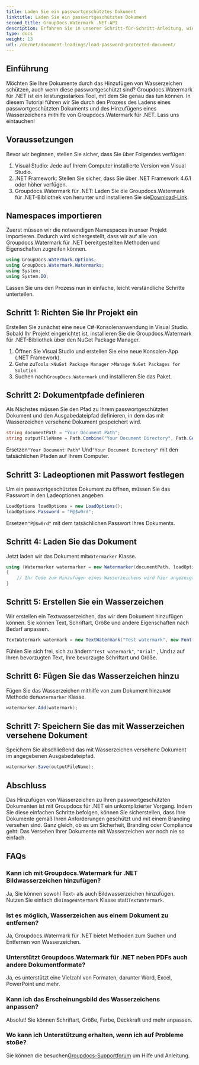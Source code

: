 ```yaml
---
title: Laden Sie ein passwortgeschütztes Dokument
linktitle: Laden Sie ein passwortgeschütztes Dokument
second_title: GroupDocs.Watermark .NET-API
description: Erfahren Sie in unserer Schritt-für-Schritt-Anleitung, wie Sie mit Groupdocs for .NET Wasserzeichen zu passwortgeschützten Dokumenten hinzufügen. Sichern und kennzeichnen Sie Ihre Dateien ganz einfach.
type: docs
weight: 13
url: /de/net/document-loadings/load-password-protected-document/
---
```

## Einführung
Möchten Sie Ihre Dokumente durch das Hinzufügen von Wasserzeichen schützen, auch wenn diese passwortgeschützt sind? Groupdocs.Watermark für .NET ist ein leistungsstarkes Tool, mit dem Sie genau das tun können. In diesem Tutorial führen wir Sie durch den Prozess des Ladens eines passwortgeschützten Dokuments und des Hinzufügens eines Wasserzeichens mithilfe von Groupdocs.Watermark für .NET. Lass uns eintauchen!
## Voraussetzungen
Bevor wir beginnen, stellen Sie sicher, dass Sie über Folgendes verfügen:
1. Visual Studio: Jede auf Ihrem Computer installierte Version von Visual Studio.
2. .NET Framework: Stellen Sie sicher, dass Sie über .NET Framework 4.6.1 oder höher verfügen.
3. Groupdocs.Watermark für .NET: Laden Sie die Groupdocs.Watermark für .NET-Bibliothek von herunter und installieren Sie sie[Download-Link](https://releases.groupdocs.com/Watermark/net/).
## Namespaces importieren
Zuerst müssen wir die notwendigen Namespaces in unser Projekt importieren. Dadurch wird sichergestellt, dass wir auf alle von Groupdocs.Watermark für .NET bereitgestellten Methoden und Eigenschaften zugreifen können.
```csharp
using GroupDocs.Watermark.Options;
using GroupDocs.Watermark.Watermarks;
using System;
using System.IO;
```
Lassen Sie uns den Prozess nun in einfache, leicht verständliche Schritte unterteilen.
## Schritt 1: Richten Sie Ihr Projekt ein
Erstellen Sie zunächst eine neue C#-Konsolenanwendung in Visual Studio. Sobald Ihr Projekt eingerichtet ist, installieren Sie die Groupdocs.Watermark für .NET-Bibliothek über den NuGet Package Manager.
1. Öffnen Sie Visual Studio und erstellen Sie eine neue Konsolen-App (.NET Framework).
2.  Gehe zu`Tools` >`NuGet Package Manager` >`Manage NuGet Packages for Solution`.
3.  Suchen nach`GroupDocs.Watermark` und installieren Sie das Paket.
## Schritt 2: Dokumentpfade definieren
Als Nächstes müssen Sie den Pfad zu Ihrem passwortgeschützten Dokument und den Ausgabedateipfad definieren, in dem das mit Wasserzeichen versehene Dokument gespeichert wird.
```csharp
string documentPath = "Your Document Path";
string outputFileName = Path.Combine("Your Document Directory", Path.GetFileName(documentPath));
```
 Ersetzen`"Your Document Path"` Und`"Your Document Directory"` mit den tatsächlichen Pfaden auf Ihrem Computer.
## Schritt 3: Ladeoptionen mit Passwort festlegen
Um ein passwortgeschütztes Dokument zu öffnen, müssen Sie das Passwort in den Ladeoptionen angeben.
```csharp
LoadOptions loadOptions = new LoadOptions();
loadOptions.Password = "P@$w0rd";
```
 Ersetzen`"P@$w0rd"` mit dem tatsächlichen Passwort Ihres Dokuments.
## Schritt 4: Laden Sie das Dokument
 Jetzt laden wir das Dokument mit`Watermarker` Klasse.
```csharp
using (Watermarker watermarker = new Watermarker(documentPath, loadOptions))
{
    // Ihr Code zum Hinzufügen eines Wasserzeichens wird hier angezeigt
}
```
## Schritt 5: Erstellen Sie ein Wasserzeichen
Wir erstellen ein Textwasserzeichen, das wir dem Dokument hinzufügen können. Sie können Text, Schriftart, Größe und andere Eigenschaften nach Bedarf anpassen.
```csharp
TextWatermark watermark = new TextWatermark("Test watermark", new Font("Arial", 12));
```
 Fühlen Sie sich frei, sich zu ändern`"Test watermark"`, `"Arial"` , Und`12` auf Ihren bevorzugten Text, Ihre bevorzugte Schriftart und Größe.
## Schritt 6: Fügen Sie das Wasserzeichen hinzu
 Fügen Sie das Wasserzeichen mithilfe von zum Dokument hinzu`Add` Methode der`Watermarker` Klasse.
```csharp
watermarker.Add(watermark);
```
## Schritt 7: Speichern Sie das mit Wasserzeichen versehene Dokument
Speichern Sie abschließend das mit Wasserzeichen versehene Dokument im angegebenen Ausgabedateipfad.
```csharp
watermarker.Save(outputFileName);
```
## Abschluss
Das Hinzufügen von Wasserzeichen zu Ihren passwortgeschützten Dokumenten ist mit Groupdocs für .NET ein unkomplizierter Vorgang. Indem Sie diese einfachen Schritte befolgen, können Sie sicherstellen, dass Ihre Dokumente gemäß Ihren Anforderungen geschützt und mit einem Branding versehen sind. Ganz gleich, ob es um Sicherheit, Branding oder Compliance geht: Das Versehen Ihrer Dokumente mit Wasserzeichen war noch nie so einfach.
## FAQs
### Kann ich mit Groupdocs.Watermark für .NET Bildwasserzeichen hinzufügen?
 Ja, Sie können sowohl Text- als auch Bildwasserzeichen hinzufügen. Nutzen Sie einfach die`ImageWatermark` Klasse statt`TextWatermark`.
### Ist es möglich, Wasserzeichen aus einem Dokument zu entfernen?
Ja, Groupdocs.Watermark für .NET bietet Methoden zum Suchen und Entfernen von Wasserzeichen.
### Unterstützt Groupdocs.Watermark für .NET neben PDFs auch andere Dokumentformate?
Ja, es unterstützt eine Vielzahl von Formaten, darunter Word, Excel, PowerPoint und mehr.
### Kann ich das Erscheinungsbild des Wasserzeichens anpassen?
Absolut! Sie können Schriftart, Größe, Farbe, Deckkraft und mehr anpassen.
### Wo kann ich Unterstützung erhalten, wenn ich auf Probleme stoße?
 Sie können die besuchen[Groupdocs-Supportforum](https://forum.groupdocs.com/c/watermark/19) um Hilfe und Anleitung.
